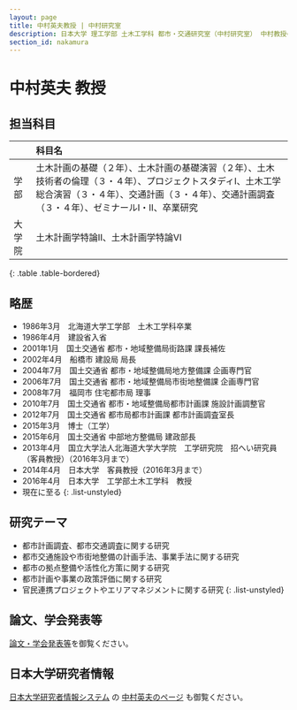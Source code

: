 ```yaml
---
layout: page
title: 中村英夫教授 | 中村研究室
description: 日本大学 理工学部 土木工学科 都市・交通研究室（中村研究室） 中村教授のプロフィール
section_id: nakamura
---
```

# 中村英夫 教授

## 担当科目

||科目名|
|:-|:-|
|学部|土木計画の基礎（２年）、土木計画の基礎演習（２年）、土木技術者の倫理（３・４年）、プロジェクトスタディ&#8544;、土木工学総合演習（３・４年）、交通計画（３・４年）、交通計画調査（３・４年）、ゼミナール&#8544;・&#8545;、卒業研究|
|大学院|土木計画学特論&#8545;、土木計画学特論&#8549;|
{: .table .table-bordered}

## 略歴

* 1986年3月　北海道大学工学部　土木工学科卒業
* 1986年4月　建設省入省
* 2001年1月　国土交通省  都市・地域整備局街路課  課長補佐
* 2002年4月　船橋市  建設局  局長
* 2004年7月　国土交通省  都市・地域整備局地方整備課  企画専門官
* 2006年7月　国土交通省  都市・地域整備局市街地整備課  企画専門官
* 2008年7月　福岡市  住宅都市局  理事
* 2010年7月　国土交通省  都市・地域整備局都市計画課  施設計画調整官
* 2012年7月　国土交通省  都市局都市計画課  都市計画調査室長
* 2015年3月　博士（工学）
* 2015年6月　国土交通省  中部地方整備局  建政部長
* 2013年4月　国立大学法人北海道大学大学院　工学研究院　招へい研究員（客員教授）（2016年3月まで）
* 2014年4月　日本大学　客員教授（2016年3月まで）
* 2016年4月　日本大学　工学部土木工学科　教授
* 現在に至る
{: .list-unstyled}

## 研究テーマ

* 都市計画調査、都市交通調査に関する研究
* 都市交通施設や市街地整備の計画手法、事業手法に関する研究
* 都市の拠点整備や活性化方策に関する研究
* 都市計画や事業の政策評価に関する研究
* 官民連携プロジェクトやエリアマネジメントに関する研究
{: .list-unstyled}

## 論文、学会発表等

[論文・学会発表等](papers)を御覧ください。

## 日本大学研究者情報

[日本大学研究者情報システム](http://kenkyu-web.cin.nihon-u.ac.jp/scripts/websearch/index.htm?lang=ja)
の
[中村英夫のページ](http://kenkyu-web.cin.nihon-u.ac.jp/Profiles/129/0012852/profile.html)
も御覧ください。
